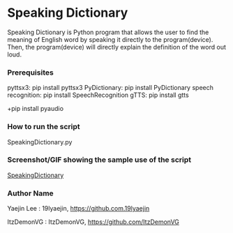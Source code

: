 # Speaking Dictionary
Speaking Dictionary is Python program that allows the user to find the meaning of English word by speaking it directly to the program(device). Then, the program(device) will directly explain the definition of the word out loud.

### Prerequisites
pyttsx3: pip install pyttsx3
PyDictionary: pip install PyDictionary
speech recognition: pip install SpeechRecognition 
gTTS: pip install gtts

+pip install pyaudio

### How to run the script
SpeakingDictionary.py

### Screenshot/GIF showing the sample use of the script
[SpeakingDictionary](https://user-images.githubusercontent.com/69775935/140873415-dc79bdd7-d36e-4ca5-ae6f-4da88837f5f0.png)

### Author Name
Yaejin Lee : 19lyaejin, https://github.com.19lyaejin

ItzDemonVG : ItzDemonVG, https://github.com/ItzDemonVG
